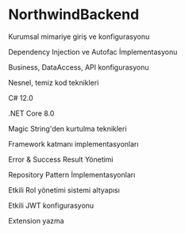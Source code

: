 # NorthwindBackend

Kurumsal mimariye giriş ve konfigurasyonu

Dependency Injection ve Autofac İmplementasyonu

Business, DataAccess, API konfigurasyonu

Nesnel, temiz kod teknikleri

C# 12.0

.NET Core 8.0

Magic String'den kurtulma teknikleri

Framework katmanı implementasyonları

Error & Success Result Yönetimi

Repository Pattern İmplementasyonları

Etkili Rol yönetimi sistemi altyapısı

Etkili JWT konfigurasyonu

Extension yazma
